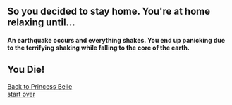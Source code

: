## So you decided to stay home. You're at home relaxing until...   
#### An earthquake occurs and everything shakes. You end up panicking due to the terrifying shaking while falling to the core of the earth.  
**You Die!**  
---
[Back to Princess Belle](princess-belle.md)  
[start over](start.md)
